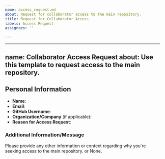 ```yaml
---
name: access_request.md
about: Request for collaborator access to the main repository.
title: Request for Collaborator Access
labels: Access Request
assignees: ''

---
```


---
name: Collaborator Access Request
about: Use this template to request access to the main repository.
---

## Personal Information

- **Name**:
- **Email**:
- **GitHub Username**:
- **Organization/Company** (if applicable):
- **Reason for Access Request**:

### Additional Information/Message
Please provide any other information or context regarding why you're seeking access to the main repository.
or None.
